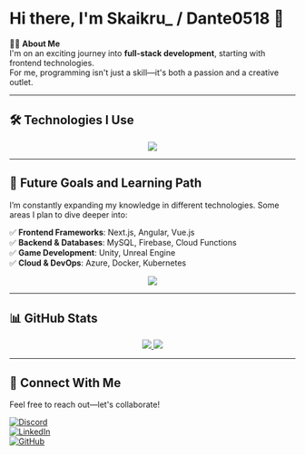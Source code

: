 # Hi there, I'm Skaikru_ / Dante0518 👋

👨‍💻 **About Me**  
I'm on an exciting journey into **full-stack development**, starting with frontend technologies.  
For me, programming isn't just a skill—it's both a passion and a creative outlet.

---

## 🛠️ Technologies I Use  

<div align="center">
    <img src="https://skillicons.dev/icons?i=html,css,js,react,vite,tailwind,nodejs,python,cs,electron,vscode,visualstudio&theme=dark" />
</div>


<!--
## 🖥️ Technologies I Use

<div align="center">
    <img src="https://skillicons.dev/icons?i=html,css,js,react,vite,tailwind,electron&theme=dark" alt="Frontend" />
    <img src="https://skillicons.dev/icons?i=nodejs,python,cs&theme=dark" alt="Backend & Other" />
    <img src="https://skillicons.dev/icons?i=vscode,visualstudio&theme=dark" alt="Tools" />
</div>
!-->
---

## 🌟 Future Goals and Learning Path  
I’m constantly expanding my knowledge in different technologies. Some areas I plan to dive deeper into:  

✅ **Frontend Frameworks**: Next.js, Angular, Vue.js  
✅ **Backend & Databases**: MySQL, Firebase, Cloud Functions  
✅ **Game Development**: Unity, Unreal Engine  
✅ **Cloud & DevOps**: Azure, Docker, Kubernetes  

<div align="center">
    <img src="https://skillicons.dev/icons?i=next,angular,ts,mysql,vue,cpp,azure,unity,unreal&theme=dark" />
</div>


---
<!--
## 📊 My GitHub Stats

[![Anurag's GitHub stats](https://github-readme-stats.vercel.app/api?username=skaikru0518&show_icons=true&theme=tokyonight)](https://github.com/anuraghazra/github-readme-stats)  
![Top Langs](https://github-readme-stats.vercel.app/api/top-langs/?username=skaikru0518&theme=tokyonight&size_weight=0.5&count_weight=0.5)!-->

## 📊 GitHub Stats

<div align="center">
    <a href="https://github.com/anuraghazra/github-readme-stats">
        <img src="https://github-readme-stats.vercel.app/api?username=skaikru0518&show_icons=true&theme=tokyonight" />
    </a>
    <a href="https://github.com/anuraghazra/github-readme-stats">
        <img src="https://github-readme-stats.vercel.app/api/top-langs/?username=skaikru0518&theme=tokyonight&size_weight=0.5&count_weight=0.5&layout=donut" />
    </a>
</div>

---

## 📩 Connect With Me  
Feel free to reach out—let's collaborate!  
<!--

### **Discord**:  
[![My Skills](https://skillicons.dev/icons?i=discord&theme=dark)](https://discord.com/users/skaikru_)
!-->


[![Discord](https://img.shields.io/badge/Discord-Skaikru_%230518-7289DA?style=for-the-badge&logo=discord&logoColor=white)](https://discord.com/users/skaikru_)  
[![LinkedIn](https://img.shields.io/badge/LinkedIn-0A66C2?style=for-the-badge&logo=linkedin&logoColor=white)](https://linkedin.com/in/YOUR_USERNAME)  
[![GitHub](https://img.shields.io/badge/GitHub-181717?style=for-the-badge&logo=github&logoColor=white)](https://github.com/skaikru0518)  

